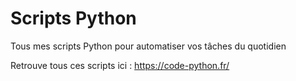 # Scripts Python
Tous mes scripts Python pour automatiser vos tâches du quotidien

Retrouve tous ces scripts ici : https://code-python.fr/
